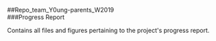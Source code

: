 ##Repo_team_Y0ung-parents_W2019      
###Progress Report

Contains all files and figures pertaining to the project's progress report.

